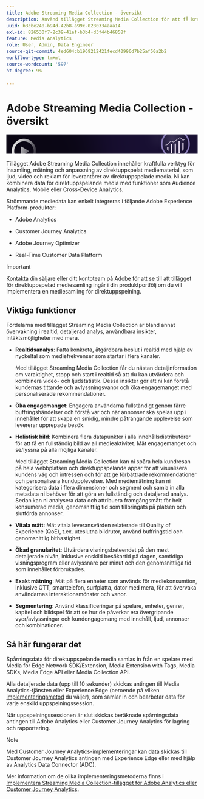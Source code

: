 ```yaml
---
title: Adobe Streaming Media Collection - översikt
description: Använd tillägget Streaming Media Collection för att få kraftfulla insikter om innehåll, ljud och annonser.
uuid: b3cbe240-b94d-42b8-a99c-0280334aaa14
exl-id: 826530f7-2c39-41ef-b3b4-d3f44b46858f
feature: Media Analytics
role: User, Admin, Data Engineer
source-git-commit: 4ed604cb1969212421fecd40996d7b25af50a2b2
workflow-type: tm+mt
source-wordcount: '597'
ht-degree: 9%

---
```


# Adobe Streaming Media Collection - översikt

![Banderoll](./assets/media_analytics_banner.png)

Tillägget Adobe Streaming Media Collection innehåller kraftfulla verktyg för insamling, mätning och anpassning av direktuppspelat mediematerial, som ljud, video och reklam för leverantörer av direktuppspelade media. Ni kan kombinera data för direktuppspelande media med funktioner som Audience Analytics, Mobile eller Cross-Device Analytics.

Strömmande mediedata kan enkelt integreras i följande Adobe Experience Platform-produkter:

* Adobe Analytics

* Customer Journey Analytics

* Adobe Journey Optimizer

* Real-Time Customer Data Platform

>[!IMPORTANT]
>
>Kontakta din säljare eller ditt kontoteam på Adobe för att se till att tillägget för direktuppspelad mediesamling ingår i din produktportfölj om du vill implementera en mediesamling för direktuppspelning.

## Viktiga funktioner

Fördelarna med tillägget Streaming Media Collection är bland annat övervakning i realtid, detaljerad analys, användbara insikter, intäktsmöjligheter med mera.

* **Realtidsanalys**: Fatta konkreta, åtgärdbara beslut i realtid med hjälp av nyckeltal som mediefrekvenser som startar i flera kanaler.

  Med tillägget Streaming Media Collection får du nästan detaljinformation om varaktighet, stopp och start i realtid så att du kan utvärdera och kombinera video- och ljudstatistik. Dessa insikter gör att ni kan förstå kundernas tittande och avlyssningsvanor och öka engagemanget med personaliserade rekommendationer.

* **Öka engagemanget**: Engagera användarna fullständigt genom färre buffringshändelser och förstå var och när annonser ska spelas upp i innehållet för att skapa en smidig, mindre påträngande upplevelse som levererar upprepade besök.

* **Holistisk bild**: Kombinera flera datapunkter i alla innehållsdistributörer för att få en fullständig bild av all medieaktivitet. Mät engagemanget och se/lyssna på alla möjliga kanaler.

  Med tillägget Streaming Media Collection kan ni spåra hela kundresan på hela webbplatsen och direktuppspelande appar för att visualisera kundens väg och intressen och för att ge förbättrade rekommendationer och personalisera kundupplevelser.  Med mediemätning kan ni kategorisera data i flera dimensioner och segment och samla in alla metadata ni behöver för att göra en fullständig och detaljerad analys. Sedan kan ni analysera data och attribuera framgångsmått för helt konsumerad media, genomsnittlig tid som tillbringats på platsen och slutförda annonser.

* **Vitala mått**: Mät vitala leveransvärden relaterade till Quality of Experience (QoE), t.ex. uteslutna bildrutor, använd buffringstid och genomsnittlig bithastighet.

* **Ökad granularitet**: Utvärdera visningsbeteendet på den mest detaljerade nivån, inklusive enskild besökartid på dagen, samtidiga visningsprogram eller avlyssnare per minut och den genomsnittliga tid som innehållet förbrukades.

* **Exakt mätning**: Mät på flera enheter som används för mediekonsumtion, inklusive OTT, smarttelefon, surfplatta, dator med mera, för att övervaka användarnas interaktionsmönster och vanor.

* **Segmentering**: Använd klassificeringar på spelare, enheter, genrer, kapitel och bildspel för att se hur de påverkar era övergripande vyer/avlyssningar och kundengagemang med innehåll, ljud, annonser och kombinationer.


## Så här fungerar det

Spårningsdata för direktuppspelande media samlas in från en spelare med Media for Edge Network SDK/Extension, Media Extension with Tags, Media SDKs, Media Edge API eller Media Collection API.

Alla detaljerade data (upp till 10 sekunder) skickas antingen till Media Analytics-tjänsten eller Experience Edge (beroende på vilken [implementeringsmetod](/help/implementation/overview.md) du väljer), som samlar in och bearbetar data för varje enskild uppspelningssession.

När uppspelningssessionen är slut skickas beräknade spårningsdata antingen till Adobe Analytics eller Customer Journey Analytics för lagring och rapportering.

>[!NOTE]
>
>Med Customer Journey Analytics-implementeringar kan data skickas till Customer Journey Analytics antingen med Experience Edge eller med hjälp av Analytics Data Connector (ADC).


Mer information om de olika implementeringsmetoderna finns i [Implementera Streaming Media Collection-tillägget för Adobe Analytics eller Customer Journey Analytics](/help/implementation/overview.md).
